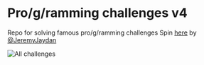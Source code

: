 # Pro/g/ramming challenges v4

Repo for solving famous pro/g/ramming challenges
Spin [here](https://programming-challenges.jeremyjaydan.dev/) by [@JeremyJaydan](https://github.com/JeremyJaydan)

![All challenges](https://programming-challenges.jeremyjaydan.dev/media/programming-challenges-v4.0.png)

